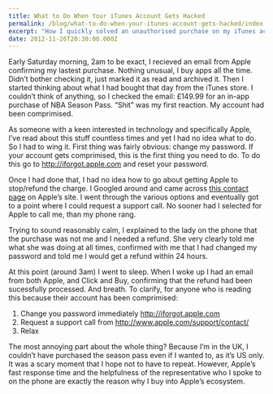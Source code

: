 ```yaml
---
title: What to Do When Your iTunes Account Gets Hacked
permalink: /blog/what-to-do-when-your-itunes-account-gets-hacked/index.html
excerpt: "How I quickly solved an unauthorised purchase on my iTunes account at 2am."
date: 2012-11-26T20:30:00.000Z
---
```


Early Saturday morning, 2am to be exact, I recieved an email from Apple confirming my lastest purchase. Nothing unusual, I buy apps all the time. Didn’t bother checking it, just marked it as read and archived it. Then I started thinking about what I had bought that day from the iTunes store. I couldn’t think of anything, so I checked the email: £149.99 for an in-app purchase of NBA Season Pass. “Shit” was my first reaction. My account had been comprimised. 

As someone with a keen interested in technology and specifically Apple, I’ve read about this stuff countless times and yet I had no idea what to do. So I had to wing it. First thing was fairly obvious: change my password. If your account gets comprimised, this is the first thing you need to do. To do this go to <http://iforgot.apple.com> and reset your password. 

Once I had done that, I had no idea how to go about getting Apple to stop/refund the charge. I Googled around and came across [this contact page](http://www.apple.com/support/contact/) on Apple’s site. I went through the various options and eventually got to a point where I could request a support call. No sooner had I selected for Apple to call me, than my phone rang. 

Trying to sound reasonably calm, I explained to the lady on the phone that the purchase was not me and I needed a refund. She very clearly told me what she was doing at all times, confirmed with me that I had changed my password and told me I would get a refund within 24 hours.

At this point (around 3am) I went to sleep. When I woke up I had an email from both Apple, and Click and Buy, confirming that the refund had been sucessfully processed. And breath. To clarify, for anyone who is reading this because their account has been comprimised:

  1. Change you password immediately <http://iforgot.apple.com>
  2. Request a support call from <http://www.apple.com/support/contact/>
  3. Relax

The most annoying part about the whole thing? Because I’m in the UK, I couldn’t have purchased the season pass even if I wanted to, as it’s US only. It was a scary moment that I hope not to have to repeat. However, Apple’s fast response time and the helpfulness of the representative who I spoke to on the phone are exactly the reason why I buy into Apple’s ecosystem.